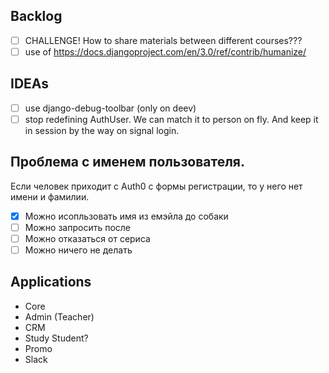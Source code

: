 ## Backlog
- [ ] CHALLENGE! How to share materials between different courses???
- [ ] use of https://docs.djangoproject.com/en/3.0/ref/contrib/humanize/

## IDEAs
- [ ] use django-debug-toolbar (only on deev)
- [ ] stop redefining AuthUser. We can match it to person on fly. And keep it in session by the way on signal login.

## Проблема с именем пользователя.
Если человек приходит с Auth0 с формы регистрации,
то у него нет имени и фамилии.
- [x] Можно исопльзовать имя из емэйла до собаки
- [ ] Можно запросить после
- [ ] Можно отказаться от сериса
- [ ] Можно ничего не делать

## Applications
- Core 
- Admin (Teacher)
- CRM
- Study Student?
- Promo
- Slack
